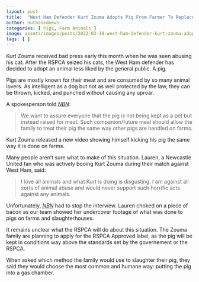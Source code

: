 ```yaml
---
layout: post
title:  "West Ham Defender Kurt Zouma Adopts Pig From Farmer To Replace Cats Seized By RSPCA"
author: nutbasednews
categories: [ Pigs, Farm Animals ]
image: assets/images/posts/2022-02-18-west-ham-defender-kurt-zouma-adopts-pig-from-farmer-to-replace-cats-seized-by-rspca/0.png
tags: [ ]
---
```


Kurt Zouma received bad press early this month when he was seen abusing his cat. After the RSPCA seized his cats, the West Ham defender has decided to adopt an animal less liked by the general public. A pig.

Pigs are mostly known for their meat and are consumed by so many animal lovers. As intelligent as a dog but not as well protected by the law, they can be thrown, kicked, and punched without causing any uproar.

A spokesperson told *<acronym title="Nut Based News">NBN</acronym>*:

> We want to assure everyone that the pig is not being kept as a pet but instead raised for meat. Such companion/future meal should allow the family to treat their pig the same way other pigs are handled on farms.

Kurt Zouma released a new video showing himself kicking his pig the same way it is done on farms.

Many people aren’t sure what to make of this situation. Lauren, a Newcastle United fan who was actively booing Kurt Zouma during their match against West Ham, said:

> I love all animals and what Kurt is doing is disgusting. I am against all sorts of animal abuse and would never support such horrific acts against any animals.

Unfortunately, *<acronym title="Nut Based News">NBN</acronym>* had to stop the interview. Lauren choked on a piece of bacon as our team showed her undercover footage of what was done to pigs on farms and slaughterhouses.

It remains unclear what the RSPCA will do about this situation. The Zouma family are planning to apply for the RSPCA Approved label, as the pig will be kept in conditions way above the standards set by the governement or the RSPCA.

When asked which method the family would use to slaughter their pig, they said they would choose the most common and humane way: putting the pig into a gas chamber.
